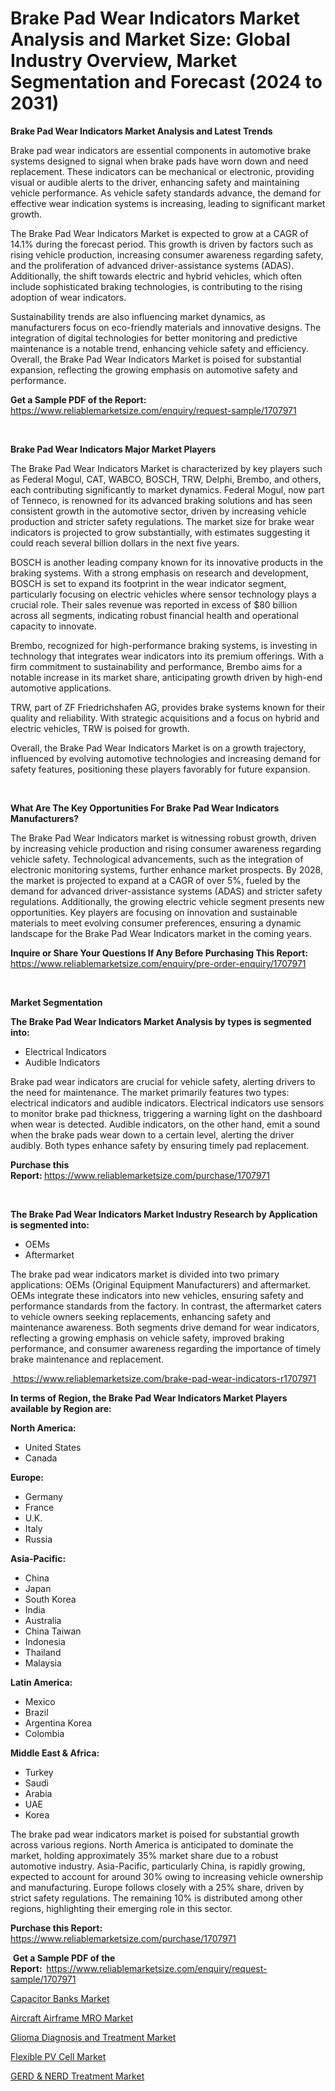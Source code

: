 <p><h1>Brake Pad Wear Indicators Market Analysis and Market Size: Global Industry Overview, Market Segmentation and Forecast (2024 to 2031)</h1></p><p><strong>Brake Pad Wear Indicators Market Analysis and Latest Trends</strong></p>
<p><p>Brake pad wear indicators are essential components in automotive brake systems designed to signal when brake pads have worn down and need replacement. These indicators can be mechanical or electronic, providing visual or audible alerts to the driver, enhancing safety and maintaining vehicle performance. As vehicle safety standards advance, the demand for effective wear indication systems is increasing, leading to significant market growth.</p><p>The Brake Pad Wear Indicators Market is expected to grow at a CAGR of 14.1% during the forecast period. This growth is driven by factors such as rising vehicle production, increasing consumer awareness regarding safety, and the proliferation of advanced driver-assistance systems (ADAS). Additionally, the shift towards electric and hybrid vehicles, which often include sophisticated braking technologies, is contributing to the rising adoption of wear indicators. </p><p>Sustainability trends are also influencing market dynamics, as manufacturers focus on eco-friendly materials and innovative designs. The integration of digital technologies for better monitoring and predictive maintenance is a notable trend, enhancing vehicle safety and efficiency. Overall, the Brake Pad Wear Indicators Market is poised for substantial expansion, reflecting the growing emphasis on automotive safety and performance.</p></p>
<p><strong>Get a Sample PDF of the Report:&nbsp;</strong> <a href="https://www.reliablemarketsize.com/enquiry/request-sample/1707971?utm_campaign=1167&utm_medium=2&utm_source=Github&utm_content=ia&utm_term=07102024&utm_id=brake-pad-wear-indicators">https://www.reliablemarketsize.com/enquiry/request-sample/1707971</a></p>
<p>&nbsp;</p>
<p><strong>Brake Pad Wear Indicators Major Market Players</strong></p>
<p><p>The Brake Pad Wear Indicators Market is characterized by key players such as Federal Mogul, CAT, WABCO, BOSCH, TRW, Delphi, Brembo, and others, each contributing significantly to market dynamics. Federal Mogul, now part of Tenneco, is renowned for its advanced braking solutions and has seen consistent growth in the automotive sector, driven by increasing vehicle production and stricter safety regulations. The market size for brake wear indicators is projected to grow substantially, with estimates suggesting it could reach several billion dollars in the next five years.</p><p>BOSCH is another leading company known for its innovative products in the braking systems. With a strong emphasis on research and development, BOSCH is set to expand its footprint in the wear indicator segment, particularly focusing on electric vehicles where sensor technology plays a crucial role. Their sales revenue was reported in excess of $80 billion across all segments, indicating robust financial health and operational capacity to innovate.</p><p>Brembo, recognized for high-performance braking systems, is investing in technology that integrates wear indicators into its premium offerings. With a firm commitment to sustainability and performance, Brembo aims for a notable increase in its market share, anticipating growth driven by high-end automotive applications.</p><p>TRW, part of ZF Friedrichshafen AG, provides brake systems known for their quality and reliability. With strategic acquisitions and a focus on hybrid and electric vehicles, TRW is poised for growth. </p><p>Overall, the Brake Pad Wear Indicators Market is on a growth trajectory, influenced by evolving automotive technologies and increasing demand for safety features, positioning these players favorably for future expansion.</p></p>
<p>&nbsp;</p>
<p><strong>What Are The Key Opportunities For Brake Pad Wear Indicators Manufacturers?</strong></p>
<p><p>The Brake Pad Wear Indicators market is witnessing robust growth, driven by increasing vehicle production and rising consumer awareness regarding vehicle safety. Technological advancements, such as the integration of electronic monitoring systems, further enhance market prospects. By 2028, the market is projected to expand at a CAGR of over 5%, fueled by the demand for advanced driver-assistance systems (ADAS) and stricter safety regulations. Additionally, the growing electric vehicle segment presents new opportunities. Key players are focusing on innovation and sustainable materials to meet evolving consumer preferences, ensuring a dynamic landscape for the Brake Pad Wear Indicators market in the coming years.</p></p>
<p><strong>Inquire or Share Your Questions If Any Before Purchasing This Report:</strong> <a href="https://www.reliablemarketsize.com/enquiry/pre-order-enquiry/1707971?utm_campaign=1167&utm_medium=2&utm_source=Github&utm_content=ia&utm_term=07102024&utm_id=brake-pad-wear-indicators">https://www.reliablemarketsize.com/enquiry/pre-order-enquiry/1707971</a></p>
<p>&nbsp;</p>
<p><strong>Market Segmentation</strong></p>
<p><strong>The Brake Pad Wear Indicators Market Analysis by types is segmented into:</strong></p>
<p><ul><li>Electrical Indicators</li><li>Audible Indicators</li></ul></p>
<p><p>Brake pad wear indicators are crucial for vehicle safety, alerting drivers to the need for maintenance. The market primarily features two types: electrical indicators and audible indicators. Electrical indicators use sensors to monitor brake pad thickness, triggering a warning light on the dashboard when wear is detected. Audible indicators, on the other hand, emit a sound when the brake pads wear down to a certain level, alerting the driver audibly. Both types enhance safety by ensuring timely pad replacement.</p></p>
<p><strong>Purchase this Report:&nbsp;</strong><a href="https://www.reliablemarketsize.com/purchase/1707971?utm_campaign=1167&utm_medium=2&utm_source=Github&utm_content=ia&utm_term=07102024&utm_id=brake-pad-wear-indicators">https://www.reliablemarketsize.com/purchase/1707971</a></p>
<p>&nbsp;</p>
<p><strong>The Brake Pad Wear Indicators Market Industry Research by Application is segmented into:</strong></p>
<p><ul><li>OEMs</li><li>Aftermarket</li></ul></p>
<p><p>The brake pad wear indicators market is divided into two primary applications: OEMs (Original Equipment Manufacturers) and aftermarket. OEMs integrate these indicators into new vehicles, ensuring safety and performance standards from the factory. In contrast, the aftermarket caters to vehicle owners seeking replacements, enhancing safety and maintenance awareness. Both segments drive demand for wear indicators, reflecting a growing emphasis on vehicle safety, improved braking performance, and consumer awareness regarding the importance of timely brake maintenance and replacement.</p></p>
<p><a href="https://www.reliablemarketsize.com/brake-pad-wear-indicators-r1707971?utm_campaign=1167&utm_medium=2&utm_source=Github&utm_content=ia&utm_term=07102024&utm_id=brake-pad-wear-indicators">&nbsp;https://www.reliablemarketsize.com/brake-pad-wear-indicators-r1707971</a></p>
<p><strong>In terms of Region, the Brake Pad Wear Indicators Market Players available by Region are:</strong></p>
<p>
    <p> <strong> North America: </strong>
        <ul>
            <li>United States</li>
            <li>Canada</li>
        </ul>
        </p> 
    <p> <strong> Europe: </strong>
        <ul>
            <li>Germany</li>
            <li>France</li>
            <li>U.K.</li>
            <li>Italy</li>
            <li>Russia</li>
        </ul>
        </p> 
    <p> <strong> Asia-Pacific: </strong>
        <ul>
            <li>China</li>
            <li>Japan</li>
            <li>South Korea</li>
            <li>India</li>
            <li>Australia</li>
            <li>China Taiwan</li>
            <li>Indonesia</li>
            <li>Thailand</li>
            <li>Malaysia</li>
        </ul>
        </p> 
    <p> <strong> Latin America: </strong>
        <ul>
            <li>Mexico</li>
            <li>Brazil</li>
            <li>Argentina Korea</li>
            <li>Colombia</li>
        </ul>
        </p> 
    <p> <strong> Middle East & Africa: </strong>
        <ul>
            <li>Turkey</li>
            <li>Saudi</li>
            <li>Arabia</li>
            <li>UAE</li>
            <li>Korea</li>
        </ul>
    </p>
    </p>
<p><p>The brake pad wear indicators market is poised for substantial growth across various regions. North America is anticipated to dominate the market, holding approximately 35% market share due to a robust automotive industry. Asia-Pacific, particularly China, is rapidly growing, expected to account for around 30% owing to increasing vehicle ownership and manufacturing. Europe follows closely with a 25% share, driven by strict safety regulations. The remaining 10% is distributed among other regions, highlighting their emerging role in this sector.</p></p>
<p><strong>Purchase this Report: </strong><a href="https://www.reliablemarketsize.com/purchase/1707971?utm_campaign=1167&utm_medium=2&utm_source=Github&utm_content=ia&utm_term=07102024&utm_id=brake-pad-wear-indicators">https://www.reliablemarketsize.com/purchase/1707971</a></p>
<p>&nbsp;<strong>Get a Sample PDF of the Report:&nbsp;&nbsp;</strong><a href="https://www.reliablemarketsize.com/enquiry/request-sample/1707971?utm_campaign=1167&utm_medium=2&utm_source=Github&utm_content=ia&utm_term=07102024&utm_id=brake-pad-wear-indicators">https://www.reliablemarketsize.com/enquiry/request-sample/1707971</a></p>
<p><strong></strong></p>
<p><p><a href="https://issuu.com/reportprime-2/docs/capacitor-banks-market-size-2030.pp_481556ae146590?utm_campaign=1167&utm_medium=2&utm_source=Github&utm_content=ia&utm_term=07102024&utm_id=brake-pad-wear-indicators">Capacitor Banks Market</a></p><p><a href="https://www.linkedin.com/pulse/global-aircraft-airframe-mro-market-landscape-future-trends-aitte?utm_campaign=1167&utm_medium=2&utm_source=Github&utm_content=ia&utm_term=07102024&utm_id=brake-pad-wear-indicators">Aircraft Airframe MRO Market</a></p><p><a href="https://www.linkedin.com/pulse/global-glioma-diagnosis-treatment-market-opportunities-x8ole?utm_campaign=1167&utm_medium=2&utm_source=Github&utm_content=ia&utm_term=07102024&utm_id=brake-pad-wear-indicators">Glioma Diagnosis and Treatment Market</a></p><p><a href="https://issuu.com/reportprime-2/docs/flexible-pv-cell-market-size-2030.p_5e1ae7c691cf02?utm_campaign=1167&utm_medium=2&utm_source=Github&utm_content=ia&utm_term=07102024&utm_id=brake-pad-wear-indicators">Flexible PV Cell Market</a></p><p><a href="https://www.linkedin.com/pulse/global-gerd-nerd-treatment-market-focus-product-type-antacids-robme?utm_campaign=1167&utm_medium=2&utm_source=Github&utm_content=ia&utm_term=07102024&utm_id=brake-pad-wear-indicators">GERD & NERD Treatment Market</a></p></p>